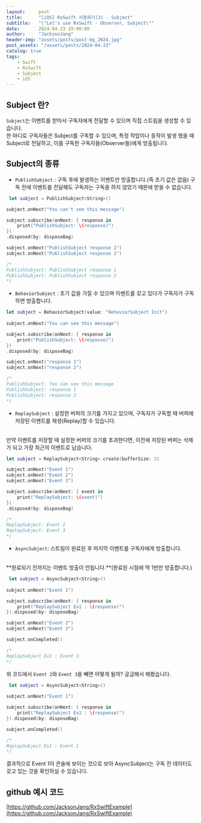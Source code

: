 ```yaml
---
layout:     post
title:      "[iOS] RxSwift 사용하기(3) - Subject"
subtitle:   "\"Let's use RxSwift - Observer, Subject\""
date:       2024-04-23 19:00:00
author:     "JacksonJang"
header-img: "assets/posts/post-bg_2024.jpg"
post_assets: "/assets/posts/2024-04-23"
catalog: true
tags:
    - Swift
    - RxSwift
    - Subject
    - iOS
---
```


## Subject 란?
`Subject`는 이벤트를 받아서 구독자에게 전달할 수 있으며 직접 스트림을 생성할 수 있습니다.
<br />
한 마디로 구독자들은 Subject를 구독할 수 있으며, 특정 작업이나 동작이 발생 했을 때 Subject로 전달하고, 이를 구독한 구독자들(Observer들)에게 방출됩니다.

## Subject의 종류
- `PublishSubject` : 구독 후에 발생하는 이벤트만 방출합니다.(즉 초기 값은 없음)
구독 전에 이벤트를 전달해도 구독자는 구독을 하지 않았기 때문에 받을 수 없습니다.
```swift
 let subject = PublishSubject<String>()

subject.onNext("You can't see this message")

subject.subscribe(onNext: { response in
    print("PublishSubject: \(response)")
})
.disposed(by: disposeBag)

subject.onNext("PublishSubject response 1")
subject.onNext("PublishSubject response 2")

/*
PublishSubject: PublishSubject response 1
PublishSubject: PublishSubject response 2
*/
```

- `BehaviorSubject` : 초기 값을 가질 수 있으며 이벤트를 갖고 있다가 구독자가 구독하면 방출합니다.
```swift
let subject = BehaviorSubject(value: "BehaviorSubject Init")
        
subject.onNext("You can see this message")

subject.subscribe(onNext: { response in
    print("PublishSubject: \(response)")
})
.disposed(by: disposeBag)

subject.onNext("response 1")
subject.onNext("response 2")

/*
PublishSubject: You can see this message
PublishSubject: response 1
PublishSubject: response 2
*/
```

- `ReplaySubject` : 설정한 버퍼의 크기를 가지고 있으며, 구독자가 구독할 때 버퍼에 저장된 이벤트를 재생(Replay)할 수 있습니다.
<br />
만약 이벤트를 저장할 때 설정한 버퍼의 크기를 초과한다면, 이전에 저장된 버퍼는 삭제가 되고 가장 최근의 이벤트로 남습니다.

```swift
let subject = ReplaySubject<String>.create(bufferSize: 2)

subject.onNext("Event 1")
subject.onNext("Event 2")
subject.onNext("Event 3")

subject.subscribe(onNext: { event in
    print("ReplaySubject: \(event)")
})
.disposed(by: disposeBag)

/*
ReplaySubject: Event 2
ReplaySubject: Event 3
*/
```

- `AsyncSubject`: 스트림이 완료된 후 마지막 이벤트를 구독자에게 방출합니다.
<br />
**완료되기 전까지는 이벤트 방출이 안됩니다.**(완료된 시점에 딱 1번만 방출합니다.)

```swift
 let subject = AsyncSubject<String>()
        
subject.onNext("Event 1")

subject.subscribe(onNext: { response in
    print("ReplaySubject Ex1 : \(response)")
}).disposed(by: disposeBag)

subject.onNext("Event 2")
subject.onNext("Event 3")

subject.onCompleted()

/*
ReplaySubject Ex1 : Event 3
*/
```

위 코드에서 `Event 2`와 `Event 3`을 빼면 어떻게 될까? 궁금해서 해봤습니다.
```swift
 let subject = AsyncSubject<String>()
        
subject.onNext("Event 1")

subject.subscribe(onNext: { response in
    print("ReplaySubject Ex1 : \(response)")
}).disposed(by: disposeBag)

subject.onCompleted()

/*
ReplaySubject Ex1 : Event 1
*/
```
결과적으로 Event 1이 콘솔에 보이는 것으로 보아 AsyncSubject는 구독 전 데이터도 갖고 있는 것을 확인하실 수 있습니다.

## github 예시 코드
[https://github.com/JacksonJang/RxSwiftExample](https://github.com/JacksonJang/RxSwiftExample)